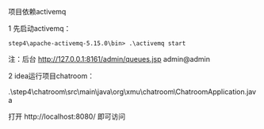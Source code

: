 项目依赖activemq

1 先启动activemq：

```shell
step4\apache-activemq-5.15.0\bin> .\activemq start
```

注：后台 http://127.0.0.1:8161/admin/queues.jsp admin@admin

2 idea运行项目chatroom：

.\step4\chatroom\src\main\java\org\xmu\chatroom\ChatroomApplication.java

打开 http://localhost:8080/ 即可访问



